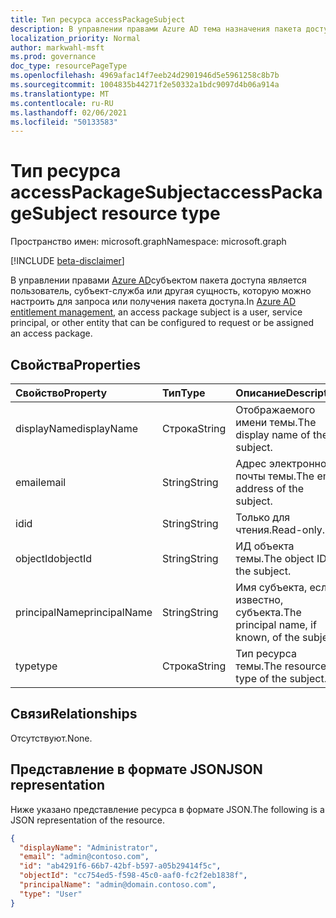 ```yaml
---
title: Тип ресурса accessPackageSubject
description: В управлении правами Azure AD тема назначения пакета доступа.
localization_priority: Normal
author: markwahl-msft
ms.prod: governance
doc_type: resourcePageType
ms.openlocfilehash: 4969afac14f7eeb24d2901946d5e5961258c8b7b
ms.sourcegitcommit: 1004835b44271f2e50332a1bdc9097d4b06a914a
ms.translationtype: MT
ms.contentlocale: ru-RU
ms.lasthandoff: 02/06/2021
ms.locfileid: "50133583"
---
```

# <a name="accesspackagesubject-resource-type"></a><span data-ttu-id="52e7f-103">Тип ресурса accessPackageSubject</span><span class="sxs-lookup"><span data-stu-id="52e7f-103">accessPackageSubject resource type</span></span>

<span data-ttu-id="52e7f-104">Пространство имен: microsoft.graph</span><span class="sxs-lookup"><span data-stu-id="52e7f-104">Namespace: microsoft.graph</span></span>

[!INCLUDE [beta-disclaimer](../../includes/beta-disclaimer.md)]

<span data-ttu-id="52e7f-105">В управлении правами [Azure AD](entitlementmanagement-root.md)субъектом пакета доступа является пользователь, субъект-служба или другая сущность, которую можно настроить для запроса или получения пакета доступа.</span><span class="sxs-lookup"><span data-stu-id="52e7f-105">In [Azure AD entitlement management](entitlementmanagement-root.md), an access package subject is a user, service principal, or other entity that can be configured to request or be assigned an access package.</span></span>

## <a name="properties"></a><span data-ttu-id="52e7f-106">Свойства</span><span class="sxs-lookup"><span data-stu-id="52e7f-106">Properties</span></span>

| <span data-ttu-id="52e7f-107">Свойство</span><span class="sxs-lookup"><span data-stu-id="52e7f-107">Property</span></span>     | <span data-ttu-id="52e7f-108">Тип</span><span class="sxs-lookup"><span data-stu-id="52e7f-108">Type</span></span>        | <span data-ttu-id="52e7f-109">Описание</span><span class="sxs-lookup"><span data-stu-id="52e7f-109">Description</span></span> |
|:-------------|:------------|:------------|
|<span data-ttu-id="52e7f-110">displayName</span><span class="sxs-lookup"><span data-stu-id="52e7f-110">displayName</span></span>|<span data-ttu-id="52e7f-111">Строка</span><span class="sxs-lookup"><span data-stu-id="52e7f-111">String</span></span>|<span data-ttu-id="52e7f-112">Отображаемого имени темы.</span><span class="sxs-lookup"><span data-stu-id="52e7f-112">The display name of the subject.</span></span>|
|<span data-ttu-id="52e7f-113">email</span><span class="sxs-lookup"><span data-stu-id="52e7f-113">email</span></span>|<span data-ttu-id="52e7f-114">String</span><span class="sxs-lookup"><span data-stu-id="52e7f-114">String</span></span>|<span data-ttu-id="52e7f-115">Адрес электронной почты темы.</span><span class="sxs-lookup"><span data-stu-id="52e7f-115">The email address of the subject.</span></span>|
|<span data-ttu-id="52e7f-116">id</span><span class="sxs-lookup"><span data-stu-id="52e7f-116">id</span></span>|<span data-ttu-id="52e7f-117">String</span><span class="sxs-lookup"><span data-stu-id="52e7f-117">String</span></span>| <span data-ttu-id="52e7f-118">Только для чтения.</span><span class="sxs-lookup"><span data-stu-id="52e7f-118">Read-only.</span></span>|
|<span data-ttu-id="52e7f-119">objectId</span><span class="sxs-lookup"><span data-stu-id="52e7f-119">objectId</span></span>|<span data-ttu-id="52e7f-120">String</span><span class="sxs-lookup"><span data-stu-id="52e7f-120">String</span></span>|<span data-ttu-id="52e7f-121">ИД объекта темы.</span><span class="sxs-lookup"><span data-stu-id="52e7f-121">The object ID of the subject.</span></span>|
|<span data-ttu-id="52e7f-122">principalName</span><span class="sxs-lookup"><span data-stu-id="52e7f-122">principalName</span></span>|<span data-ttu-id="52e7f-123">String</span><span class="sxs-lookup"><span data-stu-id="52e7f-123">String</span></span>|<span data-ttu-id="52e7f-124">Имя субъекта, если известно, субъекта.</span><span class="sxs-lookup"><span data-stu-id="52e7f-124">The principal name, if known, of the subject.</span></span>|
|<span data-ttu-id="52e7f-125">type</span><span class="sxs-lookup"><span data-stu-id="52e7f-125">type</span></span>|<span data-ttu-id="52e7f-126">Строка</span><span class="sxs-lookup"><span data-stu-id="52e7f-126">String</span></span>|<span data-ttu-id="52e7f-127">Тип ресурса темы.</span><span class="sxs-lookup"><span data-stu-id="52e7f-127">The resource type of the subject.</span></span>|

## <a name="relationships"></a><span data-ttu-id="52e7f-128">Связи</span><span class="sxs-lookup"><span data-stu-id="52e7f-128">Relationships</span></span>

<span data-ttu-id="52e7f-129">Отсутствуют.</span><span class="sxs-lookup"><span data-stu-id="52e7f-129">None.</span></span>

## <a name="json-representation"></a><span data-ttu-id="52e7f-130">Представление в формате JSON</span><span class="sxs-lookup"><span data-stu-id="52e7f-130">JSON representation</span></span>

<span data-ttu-id="52e7f-131">Ниже указано представление ресурса в формате JSON.</span><span class="sxs-lookup"><span data-stu-id="52e7f-131">The following is a JSON representation of the resource.</span></span>

<!-- {
  "blockType": "resource",
  "optionalProperties": [

  ],
  "@odata.type": "microsoft.graph.accessPackageSubject",
  "baseType": "",
  "keyProperty": "id"
}-->

```json
{
  "displayName": "Administrator",
  "email": "admin@contoso.com",
  "id": "ab4291f6-66b7-42bf-b597-a05b29414f5c",
  "objectId": "cc754ed5-f598-45c0-aaf0-fc2f2eb1838f",
  "principalName": "admin@domain.contoso.com",
  "type": "User"
}
```

<!-- uuid: 16cd6b66-4b1a-43a1-adaf-3a886856ed98
2019-02-04 14:57:30 UTC -->
<!-- {
  "type": "#page.annotation",
  "description": "accessPackageSubject resource",
  "keywords": "",
  "section": "documentation",
  "tocPath": ""
}-->


